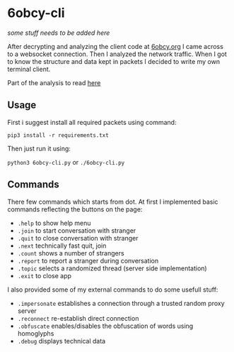 # 6obcy-cli
*some stuff needs to be added here* 

After decrypting and analyzing the client code at [6obcy.org](https://6obcy.org/) I came across to a websocket connection. Then I analyzed the network traffic. When I got to know the structure and data kept in packets I decided to write my own terminal client.

Part of the analysis to read [here](https://github.com/Kucharskov/6obcy-cli/blob/master/ANALYZE.md)

## Usage
First i suggest install all required packets using command:

``pip3 install -r requirements.txt``

Then just run it using:

``python3 6obcy-cli.py`` or ``./6obcy-cli.py``

## Commands
There few commands which starts from dot. At first I implemented basic commands reflecting the buttons on the page:
- ``.help`` to show help menu
- ``.join`` to start conversation with stranger
- ``.quit`` to close conversation with stranger
- ``.next`` technically fast quit, join
- ``.count`` shows a number of strangers
- ``.report`` to report a stranger during conversation
- ``.topic`` selects a randomized thread (server side implementation)
- ``.exit`` to close app

I also provided some of my external commands to do some usefull stuff:
- ``.impersonate`` establishes a connection through a trusted random proxy server
- ``.reconnect`` re-establish direct connection
- ``.obfuscate`` enables/disables the obfuscation of words using homoglyphs
- ``.debug`` displays technical data